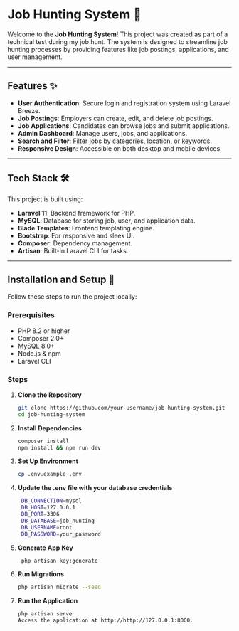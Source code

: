 # Job Hunting System 💼

Welcome to the **Job Hunting System**! This project was created as part of a technical test during my job hunt. The system is designed to streamline job hunting processes by providing features like job postings, applications, and user management.

---

## Features ✨

- **User Authentication**: Secure login and registration system using Laravel Breeze.
- **Job Postings**: Employers can create, edit, and delete job postings.
- **Job Applications**: Candidates can browse jobs and submit applications.
- **Admin Dashboard**: Manage users, jobs, and applications.
- **Search and Filter**: Filter jobs by categories, location, or keywords.
- **Responsive Design**: Accessible on both desktop and mobile devices.

---

## Tech Stack 🛠️

This project is built using:

- **Laravel 11**: Backend framework for PHP.
- **MySQL**: Database for storing job, user, and application data.
- **Blade Templates**: Frontend templating engine.
- **Bootstrap**: For responsive and sleek UI.
- **Composer**: Dependency management.
- **Artisan**: Built-in Laravel CLI for tasks.

---

## Installation and Setup 🚀

Follow these steps to run the project locally:

### Prerequisites
- PHP 8.2 or higher
- Composer 2.0+
- MySQL 8.0+
- Node.js & npm
- Laravel CLI

### Steps
1. **Clone the Repository**  
   ```bash
   git clone https://github.com/your-username/job-hunting-system.git
   cd job-hunting-system

2. **Install Dependencies**  
   ```bash
   composer install
   npm install && npm run dev

2. **Set Up Environment**  
   ```bash
   cp .env.example .env

2. **Update the .env file with your database credentials**  
   ```bash
    DB_CONNECTION=mysql
    DB_HOST=127.0.0.1
    DB_PORT=3306
    DB_DATABASE=job_hunting
    DB_USERNAME=root
    DB_PASSWORD=your_password

2. **Generate App Key**  
   ```bash
    php artisan key:generate

2. **Run Migrations**  
   ```bash
   php artisan migrate --seed

2. **Run the Application**  
   ```bash
   php artisan serve
   Access the application at http://http://127.0.0.1:8000.